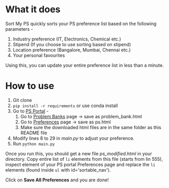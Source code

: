 # What it does
Sort My PS quickly sorts your PS preference list based on the following parameters - 
1. Industry preference (IT, Electronics, Chemical etc.)
2. Stipend (If you choose to use sorting based on stipend)
3. Location preference (Bangalore, Mumbai, Chennai etc.)
4. Your personal favourites

Using this, you can update your entire preference list in less than a minute.

# How to use
1. Git clone
2. `pip install -r requirements` or use conda install
3. Go to [PS Portal](http://psd.bits-pilani.ac.in/Login.aspx) -
    1. Go to [Problem Banks](http://psd.bits-pilani.ac.in/Student/ViewActiveStationProblemBankData.aspx) page -> save as problem_bank.html
    2. Go to [Preferences](http://psd.bits-pilani.ac.in/Student/StudentStationPreference.aspx) page -> save as ps.html
    3. Make sure the downloaded html files are in the same folder as this README file
4. Modify lines 8 to 29 in _main.py_ to adjust your preference.
5. Run `python main.py`

Once you run this, you should get a new file _ps_modified.html_ in your directory. Copy entire list of `li` elements from this file (starts from lin 555), inspect element of your PS portal Preferences page and replace the `li` elements (found inside `ul` with id='sortable_nav'). 

Click on **Save All Preferences** and you are done!
